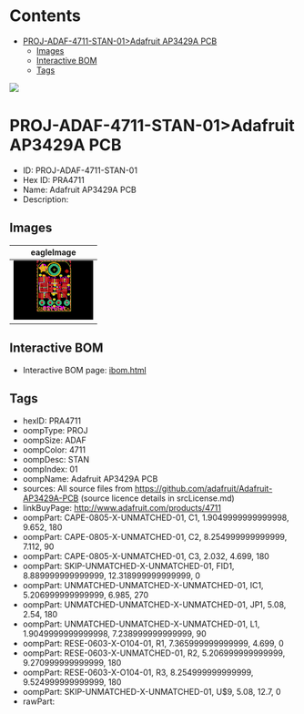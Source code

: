 



Contents
========

* [PROJ-ADAF-4711-STAN-01>Adafruit AP3429A PCB](#proj-adaf-4711-stan-01adafruit-ap3429a-pcb)
	* [Images](#images)
	* [Interactive BOM](#interactive-bom)
	* [Tags](#tags)
  
![][im]
# PROJ-ADAF-4711-STAN-01>Adafruit AP3429A PCB

- ID: PROJ-ADAF-4711-STAN-01
- Hex ID: PRA4711
- Name: Adafruit AP3429A PCB
- Description: 

## Images
  
  

|eagleImage|
| :---: |
|[![eagleImage](eagleImage_140.png)](eagleImage_600.png)|

## Interactive BOM

- Interactive BOM page: [ibom.html](kicad/bom/ibom.html)

## Tags

- hexID: PRA4711
- oompType: PROJ
- oompSize: ADAF
- oompColor: 4711
- oompDesc: STAN
- oompIndex: 01
- oompName: Adafruit AP3429A PCB
- sources: All source files from https://github.com/adafruit/Adafruit-AP3429A-PCB (source licence details in srcLicense.md)
- linkBuyPage: http://www.adafruit.com/products/4711
- oompPart: CAPE-0805-X-UNMATCHED-01, C1, 1.9049999999999998, 9.652, 180
- oompPart: CAPE-0805-X-UNMATCHED-01, C2, 8.254999999999999, 7.112, 90
- oompPart: CAPE-0805-X-UNMATCHED-01, C3, 2.032, 4.699, 180
- oompPart: SKIP-UNMATCHED-X-UNMATCHED-01, FID1, 8.889999999999999, 12.318999999999999, 0
- oompPart: UNMATCHED-UNMATCHED-X-UNMATCHED-01, IC1, 5.206999999999999, 6.985, 270
- oompPart: UNMATCHED-UNMATCHED-X-UNMATCHED-01, JP1, 5.08, 2.54, 180
- oompPart: UNMATCHED-UNMATCHED-X-UNMATCHED-01, L1, 1.9049999999999998, 7.238999999999999, 90
- oompPart: RESE-0603-X-O104-01, R1, 7.365999999999999, 4.699, 0
- oompPart: RESE-0603-X-UNMATCHED-01, R2, 5.206999999999999, 9.270999999999999, 180
- oompPart: RESE-0603-X-O104-01, R3, 8.254999999999999, 9.524999999999999, 180
- oompPart: SKIP-UNMATCHED-X-UNMATCHED-01, U$9, 5.08, 12.7, 0
- rawPart: 



[im]: eagleImage_450.png
